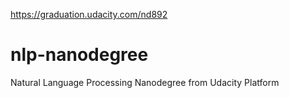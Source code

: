 https://graduation.udacity.com/nd892

# nlp-nanodegree
Natural Language Processing Nanodegree from Udacity Platform
